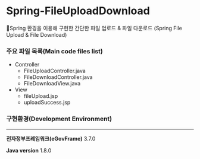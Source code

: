 # Spring-FileUploadDownload
🍃Spring 환경을 이용해 구현한 간단한 파일 업로드 &amp; 파일 다운로드
(Spring File Upload & File Download)



### 주요 파일 목록(Main code files list)
- Controller
  - FileUploadController.java
  - FileDownloadController.java
  - FileDownloadView.java
- View
  - fileUpload.jsp
  - uploadSuccess.jsp




### 구현환경(Development Environment)
---
**전자정부프레임워크(eGovFrame)** 3.7.0

**Java version** 1.8.0

